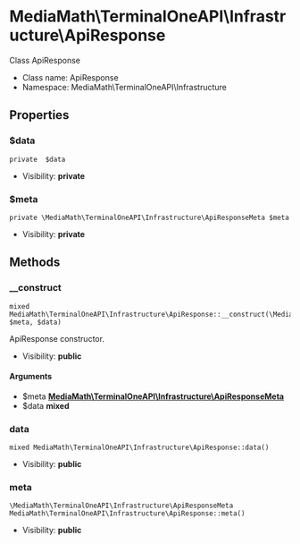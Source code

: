 MediaMath\TerminalOneAPI\Infrastructure\ApiResponse
===============

Class ApiResponse




* Class name: ApiResponse
* Namespace: MediaMath\TerminalOneAPI\Infrastructure





Properties
----------


### $data

    private  $data





* Visibility: **private**


### $meta

    private \MediaMath\TerminalOneAPI\Infrastructure\ApiResponseMeta $meta





* Visibility: **private**


Methods
-------


### __construct

    mixed MediaMath\TerminalOneAPI\Infrastructure\ApiResponse::__construct(\MediaMath\TerminalOneAPI\Infrastructure\ApiResponseMeta $meta, $data)

ApiResponse constructor.



* Visibility: **public**


#### Arguments
* $meta **[MediaMath\TerminalOneAPI\Infrastructure\ApiResponseMeta](MediaMath-TerminalOneAPI-Infrastructure-ApiResponseMeta.md)**
* $data **mixed**



### data

    mixed MediaMath\TerminalOneAPI\Infrastructure\ApiResponse::data()





* Visibility: **public**




### meta

    \MediaMath\TerminalOneAPI\Infrastructure\ApiResponseMeta MediaMath\TerminalOneAPI\Infrastructure\ApiResponse::meta()





* Visibility: **public**




